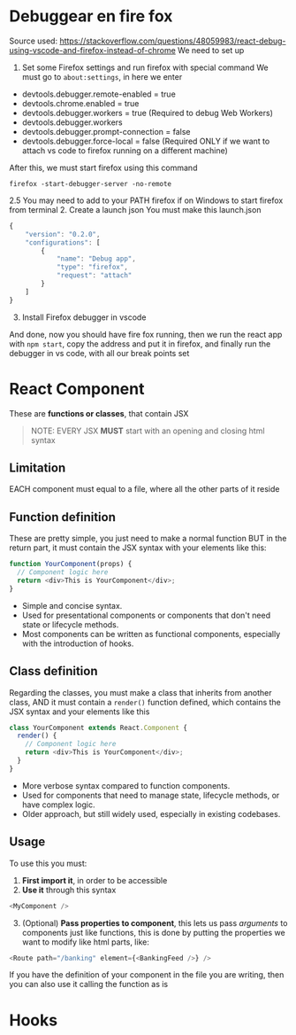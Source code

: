 # Debuggear en fire fox
Source used: https://stackoverflow.com/questions/48059983/react-debug-using-vscode-and-firefox-instead-of-chrome
We need to set up
1. Set some Firefox settings and run firefox with special command
We must go to `about:settings`, in here we enter
- devtools.debugger.remote-enabled = true
- devtools.chrome.enabled = true
- devtools.debugger.workers = true (Required to debug Web Workers)
- devtools.debugger.workers
- devtools.debugger.prompt-connection = false
- devtools.debugger.force-local = false (Required ONLY if we want to attach vs code to firefox running on a different machine)

After this, we must start firefox using this command
```
firefox -start-debugger-server -no-remote
```

2.5 You may need to add to your PATH firefox if on Windows to start firefox from terminal
2. Create a launch json
You must make this launch.json
```javascript
{
    "version": "0.2.0",
    "configurations": [
        {
            "name": "Debug app",
            "type": "firefox",
            "request": "attach"
        }
    ]
}
```

3. Install Firefox debugger in vscode

And done, now you should have fire fox running, then we run the react app with `npm start`, copy the address and put it in firefox, and finally run the debugger in vs code, with all our break points set

# React Component
These are **functions or classes**, that contain JSX 
> NOTE: EVERY JSX **MUST** start with an opening and closing html syntax

## Limitation
EACH component must equal to a file, where all the other parts of it reside

## Function definition
These are pretty simple, you just need to make a normal function BUT in the return part, it must contain the JSX syntax with your elements like this:
```javascript
function YourComponent(props) {
  // Component logic here
  return <div>This is YourComponent</div>;
}
```
- Simple and concise syntax.
- Used for presentational components or components that don't need state or lifecycle methods.
- Most components can be written as functional components, especially with the introduction of hooks.
## Class definition
Regarding the classes, you must make a class that inherits from another class, AND it must contain a `render()` function defined, which contains the JSX syntax and your elements like this
```javascript
class YourComponent extends React.Component {
  render() {
    // Component logic here
    return <div>This is YourComponent</div>;
  }
}
```
- More verbose syntax compared to function components.
- Used for components that need to manage state, lifecycle methods, or have complex logic.
- Older approach, but still widely used, especially in existing codebases.
## Usage
To use this you must:
1. **First import it**, in order to be accessible
2. **Use it** through this syntax
```javascript
<MyComponent />
```
3. (Optional) **Pass properties to component**, this lets us pass *arguments* to components just like functions, this is done by putting the properties we want to modify like html parts, like: 
```javascript
<Route path="/banking" element={<BankingFeed />} />
```
If you have the definition of your component in the file you are writing, then you can also use it calling the function as is


# Hooks